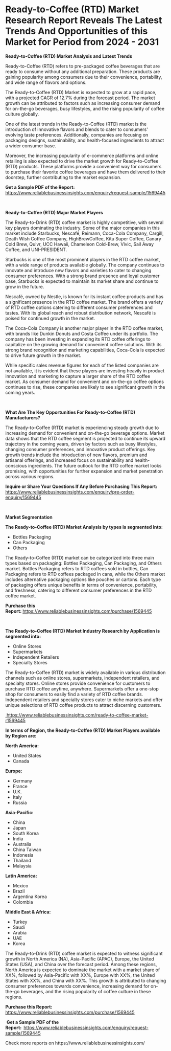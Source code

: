 <p><h1>Ready-to-Coffee (RTD) Market Research Report Reveals The Latest Trends And Opportunities of this Market for Period from 2024 - 2031</h1></p><p><strong>Ready-to-Coffee (RTD) Market Analysis and Latest Trends</strong></p>
<p><p>Ready-to-Coffee (RTD) refers to pre-packaged coffee beverages that are ready to consume without any additional preparation. These products are gaining popularity among consumers due to their convenience, portability, and wide range of flavors and options.</p><p>The Ready-to-Coffee (RTD) Market is expected to grow at a rapid pace, with a projected CAGR of 12.7% during the forecast period. The market growth can be attributed to factors such as increasing consumer demand for on-the-go beverages, busy lifestyles, and the rising popularity of coffee culture globally. </p><p>One of the latest trends in the Ready-to-Coffee (RTD) market is the introduction of innovative flavors and blends to cater to consumers' evolving taste preferences. Additionally, companies are focusing on packaging designs, sustainability, and health-focused ingredients to attract a wider consumer base.</p><p>Moreover, the increasing popularity of e-commerce platforms and online retailing is also expected to drive the market growth for Ready-to-Coffee (RTD) products. These platforms provide a convenient way for consumers to purchase their favorite coffee beverages and have them delivered to their doorstep, further contributing to the market expansion.</p></p>
<p><strong>Get a Sample PDF of the Report:&nbsp;</strong> <a href="https://www.reliablebusinessinsights.com/enquiry/request-sample/1569445">https://www.reliablebusinessinsights.com/enquiry/request-sample/1569445</a></p>
<p>&nbsp;</p>
<p><strong>Ready-to-Coffee (RTD) Major Market Players</strong></p>
<p><p>The Ready-to-Drink (RTD) coffee market is highly competitive, with several key players dominating the industry. Some of the major companies in this market include Starbucks, Nescafé, Reimann, Coca-Cola Company, Cargill, Death Wish Coffee Company, HighBrewCoffee, Kitu Super Coffee, Canary Cold Brew, Quivr, UCC Hawaii, Chameleon Cold-Brew, Vivic, Sail Away Coffee, and UNI-PRESIDENT.</p><p>Starbucks is one of the most prominent players in the RTD coffee market, with a wide range of products available globally. The company continues to innovate and introduce new flavors and varieties to cater to changing consumer preferences. With a strong brand presence and loyal customer base, Starbucks is expected to maintain its market share and continue to grow in the future.</p><p>Nescafé, owned by Nestle, is known for its instant coffee products and has a significant presence in the RTD coffee market. The brand offers a variety of RTD coffee options catering to different consumer preferences and tastes. With its global reach and robust distribution network, Nescafé is poised for continued growth in the market.</p><p>The Coca-Cola Company is another major player in the RTD coffee market, with brands like Dunkin Donuts and Costa Coffee under its portfolio. The company has been investing in expanding its RTD coffee offerings to capitalize on the growing demand for convenient coffee solutions. With its strong brand recognition and marketing capabilities, Coca-Cola is expected to drive future growth in the market.</p><p>While specific sales revenue figures for each of the listed companies are not available, it is evident that these players are investing heavily in product innovation and marketing to capture a larger share of the RTD coffee market. As consumer demand for convenient and on-the-go coffee options continues to rise, these companies are likely to see significant growth in the coming years.</p></p>
<p>&nbsp;</p>
<p><strong>What Are The Key Opportunities For Ready-to-Coffee (RTD) Manufacturers?</strong></p>
<p><p>The Ready-to-Coffee (RTD) market is experiencing steady growth due to increasing demand for convenient and on-the-go beverage options. Market data shows that the RTD coffee segment is projected to continue its upward trajectory in the coming years, driven by factors such as busy lifestyles, changing consumer preferences, and innovative product offerings. Key growth trends include the introduction of new flavors, premium and artisanal offerings, and increased focus on sustainability and health-conscious ingredients. The future outlook for the RTD coffee market looks promising, with opportunities for further expansion and market penetration across various regions.</p></p>
<p><strong>Inquire or Share Your Questions If Any Before Purchasing This Report:</strong> <a href="https://www.reliablebusinessinsights.com/enquiry/pre-order-enquiry/1569445">https://www.reliablebusinessinsights.com/enquiry/pre-order-enquiry/1569445</a></p>
<p>&nbsp;</p>
<p><strong>Market Segmentation</strong></p>
<p><strong>The Ready-to-Coffee (RTD) Market Analysis by types is segmented into:</strong></p>
<p><ul><li>Bottles Packaging</li><li>Can Packaging</li><li>Others</li></ul></p>
<p><p>The Ready-to-Coffee (RTD) market can be categorized into three main types based on packaging: Bottles Packaging, Can Packaging, and Others market. Bottles Packaging refers to RTD coffees sold in bottles, Can Packaging refers to RTD coffees packaged in cans, while the Others market includes alternative packaging options like pouches or cartons. Each type of packaging offers unique benefits in terms of convenience, portability, and freshness, catering to different consumer preferences in the RTD coffee market.</p></p>
<p><strong>Purchase this Report:&nbsp;</strong><a href="https://www.reliablebusinessinsights.com/purchase/1569445">https://www.reliablebusinessinsights.com/purchase/1569445</a></p>
<p>&nbsp;</p>
<p><strong>The Ready-to-Coffee (RTD) Market Industry Research by Application is segmented into:</strong></p>
<p><ul><li>Online Stores</li><li>Supermarkets</li><li>Independent Retailers</li><li>Specialty Stores</li></ul></p>
<p><p>The Ready-to-Coffee (RTD) market is widely available in various distribution channels such as online stores, supermarkets, independent retailers, and specialty stores. Online stores provide convenience for customers to purchase RTD coffee anytime, anywhere. Supermarkets offer a one-stop shop for consumers to easily find a variety of RTD coffee brands. Independent retailers and specialty stores cater to niche markets and offer unique selections of RTD coffee products to attract discerning customers.</p></p>
<p><a href="https://www.reliablebusinessinsights.com/ready-to-coffee-market-r1569445">&nbsp;https://www.reliablebusinessinsights.com/ready-to-coffee-market-r1569445</a></p>
<p><strong>In terms of Region, the Ready-to-Coffee (RTD) Market Players available by Region are:</strong></p>
<p>
    <p> <strong> North America: </strong>
        <ul>
            <li>United States</li>
            <li>Canada</li>
        </ul>
        </p> 
    <p> <strong> Europe: </strong>
        <ul>
            <li>Germany</li>
            <li>France</li>
            <li>U.K.</li>
            <li>Italy</li>
            <li>Russia</li>
        </ul>
        </p> 
    <p> <strong> Asia-Pacific: </strong>
        <ul>
            <li>China</li>
            <li>Japan</li>
            <li>South Korea</li>
            <li>India</li>
            <li>Australia</li>
            <li>China Taiwan</li>
            <li>Indonesia</li>
            <li>Thailand</li>
            <li>Malaysia</li>
        </ul>
        </p> 
    <p> <strong> Latin America: </strong>
        <ul>
            <li>Mexico</li>
            <li>Brazil</li>
            <li>Argentina Korea</li>
            <li>Colombia</li>
        </ul>
        </p> 
    <p> <strong> Middle East & Africa: </strong>
        <ul>
            <li>Turkey</li>
            <li>Saudi</li>
            <li>Arabia</li>
            <li>UAE</li>
            <li>Korea</li>
        </ul>
    </p>
    </p>
<p><p>The Ready-to-Drink (RTD) coffee market is expected to witness significant growth in North America (NA), Asia-Pacific (APAC), Europe, the United States (USA), and China over the forecast period. Among these regions, North America is expected to dominate the market with a market share of XX%, followed by Asia-Pacific with XX%, Europe with XX%, the United States with XX%, and China with XX%. This growth is attributed to changing consumer preferences towards convenience, increasing demand for on-the-go beverages, and the rising popularity of coffee culture in these regions.</p></p>
<p><strong>Purchase this Report: </strong><a href="https://www.reliablebusinessinsights.com/purchase/1569445">https://www.reliablebusinessinsights.com/purchase/1569445</a></p>
<p>&nbsp;<strong>Get a Sample PDF of the Report:&nbsp;&nbsp;</strong><a href="https://www.reliablebusinessinsights.com/enquiry/request-sample/1569445">https://www.reliablebusinessinsights.com/enquiry/request-sample/1569445</a></p>
<p><strong></strong></p>
<p>Check more reports on https://www.reliablebusinessinsights.com/</p>
